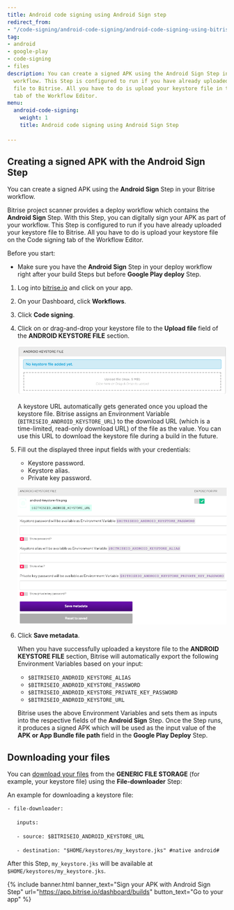```yaml
---
title: Android code signing using Android Sign step
redirect_from:
- "/code-signing/android-code-signing/android-code-signing-using-bitrise-sign-APK-step/"
tag:
- android
- google-play
- code-signing
- files
description: You can create a signed APK using the Android Sign Step in your Bitrise
  workflow. This Step is configured to run if you have already uploaded your keystore
  file to Bitrise. All you have to do is upload your keystore file in the Code signing
  tab of the Workflow Editor.
menu:
  android-code-signing:
    weight: 1
    title: Android code signing using Android Sign Step

---
```

## Creating a signed APK with the Android Sign Step

You can create a signed APK using the **Android Sign** Step in your Bitrise workflow.

Bitrise project scanner provides a deploy workflow which contains the **Android Sign** Step. With this Step, you can digitally sign your APK as part of your workflow. This Step is configured to run if you have already uploaded your keystore file to Bitrise. All you have to do is upload your keystore file on the Code signing tab of the Workflow Editor.

Before you start:

* Make sure you have the **Android Sign** Step in your deploy workflow right after your build Steps but before **Google Play deploy** Step.

1. Log into [bitrise.io](https://www.bitrise.io/) and click on your app.
2. On your Dashboard, click **Workflows**.
3. Click **Code signing**.
4. Click on or drag-and-drop your keystore file to the **Upload file** field of the **ANDROID KEYSTORE FILE** section.

   ![{{ page.title }}](/img/android-code-signing/upload-file.png)

   A keystore URL automatically gets generated once you upload the keystore file. Bitrise assigns an Environment Variable (`BITRISEIO_ANDROID_KEYSTORE_URL`) to the download URL (which is a time-limited, read-only download URL) of the file as the value. You can use this URL to download the keystore file during a build in the future.
5. Fill out the displayed three input fields with your credentials:
   * Keystore password.
   * Keystore alias.
   * Private key password.

   ![{{ page.title }}](/img/android-keystore-file.png)
6. Click **Save metadata**.

   When you have successfully uploaded a keystore file to the **ANDROID KEYSTORE FILE** section, Bitrise will automatically export the following Environment Variables based on your input:
   * `$BITRISEIO_ANDROID_KEYSTORE_ALIAS`
   * `$BITRISEIO_ANDROID_KEYSTORE_PASSWORD`
   * `$BITRISEIO_ANDROID_KEYSTORE_PRIVATE_KEY_PASSWORD`
   * `$BITRISEIO_ANDROID_KEYSTORE_URL`

   Bitrise uses the above Environment Variables and sets them as inputs into the respective fields of the **Android Sign** Step. Once the Step runs, it produces a signed APK which will be used as the input value of the **APK or App Bundle file path** field in the **Google Play Deploy** Step.

## Downloading your files

You can [download your files](/tutorials/how-to-use-the-generic-file-storage/) from the **GENERIC FILE STORAGE** (for example, your keystore file) using the **File-downloader** Step:

An example for downloading a keystore file:

    - file-downloader:
    
       inputs:
    
       - source: $BITRISEIO_ANDROID_KEYSTORE_URL
    
       - destination: "$HOME/keystores/my_keystore.jks" #native android#

After this Step, `my_keystore.jks` will be available at `$HOME/keystores/my_keystore.jks`.

{% include banner.html banner_text="Sign your APK with Android Sign Step" url="https://app.bitrise.io/dashboard/builds" button_text="Go to your app" %}